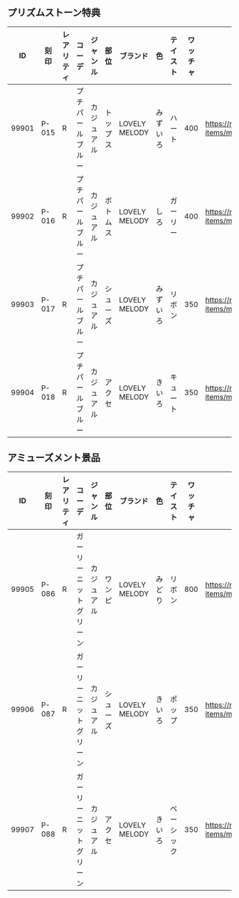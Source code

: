 ﻿## プリズムストーン特典
|ID|刻印|レアリティ|コーデ|ジャンル|部位|ブランド|色|テイスト|ワッチャ|画像|
|-|-|-|-|-|-|-|-|-|-|-|
|99901|P-015|R|プチパールブルー|カジュアル|トップス|LOVELY MELODY|みずいろ|ハート|400|https://raw.githubusercontent.com/pgrho/primagi-items/master/unlisted/img/petit_pearl_blue_tops.png|
|99902|P-016|R|プチパールブルー|カジュアル|ボトムス|LOVELY MELODY|しろ|ガーリー|400|https://raw.githubusercontent.com/pgrho/primagi-items/master/unlisted/img/petit_pearl_blue_bottoms.png|
|99903|P-017|R|プチパールブルー|カジュアル|シューズ|LOVELY MELODY|みずいろ|リボン|350|https://raw.githubusercontent.com/pgrho/primagi-items/master/unlisted/img/petit_pearl_blue_shoes.png|
|99904|P-018|R|プチパールブルー|カジュアル|アクセ|LOVELY MELODY|きいろ|キュート|350|https://raw.githubusercontent.com/pgrho/primagi-items/master/unlisted/img/petit_pearl_blue_accessory.png|

## アミューズメント景品
|ID|刻印|レアリティ|コーデ|ジャンル|部位|ブランド|色|テイスト|ワッチャ|画像|
|-|-|-|-|-|-|-|-|-|-|-|
|99905|P-086|R|ガーリーニットグリーン|カジュアル|ワンピ|LOVELY MELODY|みどり|リボン|800|https://raw.githubusercontent.com/pgrho/primagi-items/master/unlisted/img/girly_knit_green_onepiece.png|
|99906|P-087|R|ガーリーニットグリーン|カジュアル|シューズ|LOVELY MELODY|きいろ|ポップ|350|https://raw.githubusercontent.com/pgrho/primagi-items/master/unlisted/img/girly_knit_green_shoes.png|
|99907|P-088|R|ガーリーニットグリーン|カジュアル|アクセ|LOVELY MELODY|きいろ|ベーシック|350|https://raw.githubusercontent.com/pgrho/primagi-items/master/unlisted/img/girly_knit_green_accessory.png|

